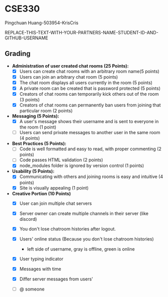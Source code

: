 # CSE330

Pingchuan Huang-503954-KrisCris

REPLACE-THIS-TEXT-WITH-YOUR-PARTNERS-NAME-STUDENT-ID-AND-GITHUB-USERNAME


## Grading

- **Administration of user created chat rooms (25 Points):**
  - [x] Users can create chat rooms with an arbitrary room name(5 points)
  - [x] Users can join an arbitrary chat room (5 points)
  - [x] The chat room displays all users currently in the room (5 points)
  - [x] A private room can be created that is password protected (5 points)
  - [x] Creators of chat rooms can temporarily kick others out of the room (3 points)
  - [x] Creators of chat rooms can permanently ban users from joining that particular room (2 points)
- **Messaging (5 Points):**
  - [x] A user's message shows their username and is sent to everyone in the room (1 point)
  - [ ] Users can send private messages to another user in the same room (4 points)
- **Best Practices (5 Points):**
  - [ ] Code is well formatted and easy to read, with proper commenting (2 points)
  - [ ] Code passes HTML validation (2 points)
  - [x] node_modules folder is ignored by version control (1 points)
- **Usability (5 Points):**
  - [x] Communicating with others and joining rooms is easy and intuitive (4 points)
  - [x] Site is visually appealing (1 point)
- **Creative Portion (10 Points)**
  - [x] User can join multiple chat servers
  - [x] Server owner can create multiple channels in their server (like discord)
  - [x] You don't lose chatroom histories after logout.
  - [x] Users' online status (Because you don't lose chatroom histories)
    - left side of username, gray is offline, green is online
  - [x] User typing indicator
  - [x] Messages with time
  - [x] Differ server messages from users'
  - [ ] @ someone


